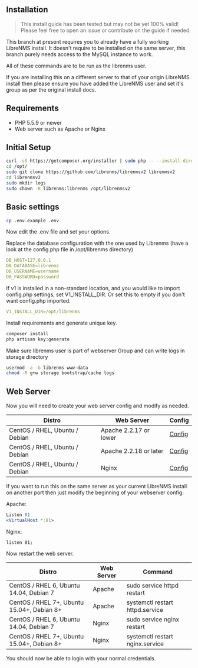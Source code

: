 Installation
------------

> This install guide has been tested but may not be yet 100% valid! Please feel free to open an issue or contribute on the guide  if needed.

This branch at present requires you to already have a fully working LibreNMS install. It doesn't require to be installed on the same server, this branch purely needs access to the MySQL instance to work.

All of these commands are to be run as the librenms user.

If you are installing this on a different server to that of your origin LibreNMS install then please ensure you have added the LibreNMS user and set it's group as per the original install docs.

Requirements
------------

 - PHP 5.5.9 or newer
 - Web server such as Apache or Nginx

Initial Setup
-------------
```bash
curl -sS https://getcomposer.org/installer | sudo php -- --install-dir=/usr/bin --filename=composer
cd /opt/
sudo git clone https://github.com/librenms/librenmsv2 librenmsv2
cd librenmsv2
sudo mkdir logs
sudo chown -R librenms:librenms /opt/librenmsv2
```

Basic settings
--------------
```bash
cp .env.example .env
```
Now edit the .env file and set your options.

Replace the database configuration with the one used by Librenms (have a look at the config.php file in /opt/librenms directory)
```yaml
DB_HOST=127.0.0.1
DB_DATABASE=librenms
DB_USERNAME=username
DB_PASSWORD=password
```

If v1 is installed in a non-standard location, and you would like to import config.php settings, set V1_INSTALL_DIR. Or set this to empty if you don't want config.php imported.
```yaml
V1_INSTALL_DIR=/opt/librenms
```


Install requirements and generate unique key.
```bash
composer install
php artisan key:generate
```


Make sure librenms user is part of webserver Group and can write logs in storage directory
```bash
usermod -a -G librenms www-data
chmod -R g+w storage bootstrap/cache logs
```


Web Server
----------
Now you will need to create your web server config and modify as needed.

| Distro  | Web Server  | Config |
|---|---|---|
| CentOS / RHEL, Ubuntu / Debian | Apache 2.2.17 or lower  | [Config](https://raw.githubusercontent.com/librenms/librenmsv2/develop/docs/_configs/apache_2217.txt)  |
| CentOS / RHEL, Ubuntu / Debian | Apache 2.2.18 or later  | [Config](https://raw.githubusercontent.com/librenms/librenmsv2/develop/docs/_configs/apache_2218.txt)  |
| CentOS / RHEL, Ubuntu / Debian | Nginx | [Config](https://raw.githubusercontent.com/librenms/librenmsv2/develop/docs/_configs/nginx.txt)   |

If you want to run this on the same server as your current LibreNMS install on another port then just modify the beginning of your webserver config:

Apache:
```apache
Listen 81
<VirtualHost *:81>
```

Nginx:
```nginx
listen 81;
```
Now restart the web server.

| Distro  | Web Server  | Command  |
|---|---|---|
| CentOS / RHEL 6, Ubuntu 14.04, Debian 7 | Apache | sudo service httpd restart |
| CentOS / RHEL 7+, Ubuntu 15.04+, Debian 8+ | Apache | systemctl restart httpd.service |
| CentOS / RHEL 6, Ubuntu 14.04, Debian 7 | Nginx | sudo service nginx restart |
| CentOS / RHEL 7+, Ubuntu 15.04+, Debian 8+ | Nginx | systemctl restart nginx.service |

You should now be able to login with your normal credentials.
